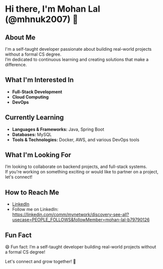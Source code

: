 # Hi there, I'm Mohan Lal (@mhnuk2007) 👋

## About Me
I'm a self-taught developer passionate about building real-world projects without a formal CS degree.  
I’m dedicated to continuous learning and creating solutions that make a difference.

## What I'm Interested In
- **Full-Stack Development**
- **Cloud Computing**
- **DevOps**

## Currently Learning
- **Languages & Frameworks:** Java, Spring Boot
- **Databases:** MySQL
- **Tools & Technologies:** Docker, AWS, and various DevOps tools

## What I'm Looking For
I’m looking to collaborate on backend projects, and full-stack systems.  
If you're working on something exciting or would like to partner on a project, let's connect!

## How to Reach Me
- [LinkedIn](https://www.linkedin.com/in/mohan-lal-b79790126/)
- Follow me on LinkedIn: https://linkedin.com/comm/mynetwork/discovery-see-all?usecase=PEOPLE_FOLLOWS&followMember=mohan-lal-b79790126

## Fun Fact
😄 Fun fact: I’m a self-taught developer building real-world projects without a formal CS degree!

Let's connect and grow together! 🚀
